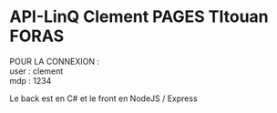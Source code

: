 # API-LinQ Clement PAGES TItouan FORAS
POUR LA CONNEXION : <br>
user : clement <br>
mdp : 1234 <br>

Le back est en C# et le front en NodeJS / Express
